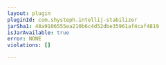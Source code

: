 ```yaml
---
layout: plugin
pluginId: com.shysteph.intellij-stabilizer
jarSha1: 48a9106555ea210b6c4d52dbe35961af4caf4819
isJarAvailable: true
error: NONE
violations: []

---
```

